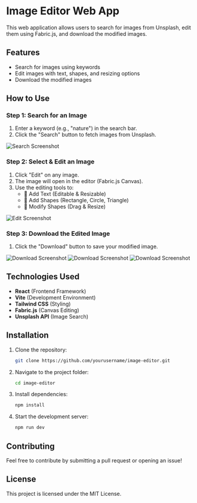 # Image Editor Web App

This web application allows users to search for images from Unsplash, edit them using Fabric.js, and download the modified images.

## Features
- Search for images using keywords
- Edit images with text, shapes, and resizing options
- Download the modified images

## How to Use

### Step 1: Search for an Image
1. Enter a keyword (e.g., "nature") in the search bar.
2. Click the "Search" button to fetch images from Unsplash.

![Search Screenshot](./assets/search-screen.png)

### Step 2: Select & Edit an Image
1. Click "Edit" on any image.
2. The image will open in the editor (Fabric.js Canvas).
3. Use the editing tools to:
   - 📝 Add Text (Editable & Resizable)
   - 🔵 Add Shapes (Rectangle, Circle, Triangle)
   - 🎨 Modify Shapes (Drag & Resize)

![Edit Screenshot](./assets/edit-screen.png)

### Step 3: Download the Edited Image
1. Click the "Download" button to save your modified image.

![Download Screenshot](./first.png)
![Download Screenshot](./second.png)
![Download Screenshot](./third.png)


## Technologies Used
- **React** (Frontend Framework)
- **Vite** (Development Environment)
- **Tailwind CSS** (Styling)
- **Fabric.js** (Canvas Editing)
- **Unsplash API** (Image Search)

## Installation

1. Clone the repository:
   ```sh
   git clone https://github.com/yourusername/image-editor.git
   ```
2. Navigate to the project folder:
   ```sh
   cd image-editor
   ```
3. Install dependencies:
   ```sh
   npm install
   ```
4. Start the development server:
   ```sh
   npm run dev
   ```

## Contributing
Feel free to contribute by submitting a pull request or opening an issue!

## License
This project is licensed under the MIT License.
